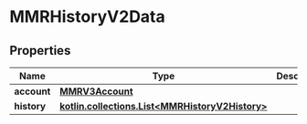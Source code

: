 
# MMRHistoryV2Data

## Properties
| Name | Type | Description | Notes |
| ------------ | ------------- | ------------- | ------------- |
| **account** | [**MMRV3Account**](MMRV3Account.md) |  |  |
| **history** | [**kotlin.collections.List&lt;MMRHistoryV2History&gt;**](MMRHistoryV2History.md) |  |  |



